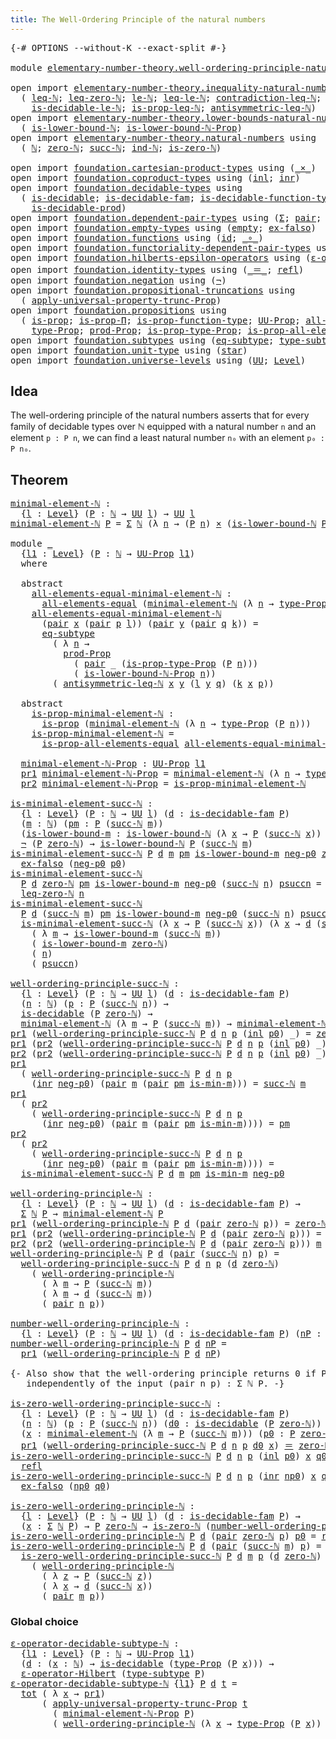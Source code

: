 ```yaml
---
title: The Well-Ordering Principle of the natural numbers
---
```


<pre class="Agda"><a id="76" class="Symbol">{-#</a> <a id="80" class="Keyword">OPTIONS</a> <a id="88" class="Pragma">--without-K</a> <a id="100" class="Pragma">--exact-split</a> <a id="114" class="Symbol">#-}</a>

<a id="119" class="Keyword">module</a> <a id="126" href="elementary-number-theory.well-ordering-principle-natural-numbers.html" class="Module">elementary-number-theory.well-ordering-principle-natural-numbers</a> <a id="191" class="Keyword">where</a>

<a id="198" class="Keyword">open</a> <a id="203" class="Keyword">import</a> <a id="210" href="elementary-number-theory.inequality-natural-numbers.html" class="Module">elementary-number-theory.inequality-natural-numbers</a> <a id="262" class="Keyword">using</a>
  <a id="270" class="Symbol">(</a> <a id="272" href="elementary-number-theory.inequality-natural-numbers.html#1660" class="Function">leq-ℕ</a><a id="277" class="Symbol">;</a> <a id="279" href="elementary-number-theory.inequality-natural-numbers.html#2292" class="Function">leq-zero-ℕ</a><a id="289" class="Symbol">;</a> <a id="291" href="elementary-number-theory.inequality-natural-numbers.html#2077" class="Function">le-ℕ</a><a id="295" class="Symbol">;</a> <a id="297" href="elementary-number-theory.inequality-natural-numbers.html#13330" class="Function">leq-le-ℕ</a><a id="305" class="Symbol">;</a> <a id="307" href="elementary-number-theory.inequality-natural-numbers.html#13062" class="Function">contradiction-leq-ℕ</a><a id="326" class="Symbol">;</a> <a id="328" href="elementary-number-theory.inequality-natural-numbers.html#3269" class="Function">is-decidable-leq-ℕ</a><a id="346" class="Symbol">;</a>
    <a id="352" href="elementary-number-theory.inequality-natural-numbers.html#12090" class="Function">is-decidable-le-ℕ</a><a id="369" class="Symbol">;</a> <a id="371" href="elementary-number-theory.inequality-natural-numbers.html#4093" class="Function">is-prop-leq-ℕ</a><a id="384" class="Symbol">;</a> <a id="386" href="elementary-number-theory.inequality-natural-numbers.html#4902" class="Function">antisymmetric-leq-ℕ</a><a id="405" class="Symbol">)</a>
<a id="407" class="Keyword">open</a> <a id="412" class="Keyword">import</a> <a id="419" href="elementary-number-theory.lower-bounds-natural-numbers.html" class="Module">elementary-number-theory.lower-bounds-natural-numbers</a> <a id="473" class="Keyword">using</a>
  <a id="481" class="Symbol">(</a> <a id="483" href="elementary-number-theory.lower-bounds-natural-numbers.html#740" class="Function">is-lower-bound-ℕ</a><a id="499" class="Symbol">;</a> <a id="501" href="elementary-number-theory.lower-bounds-natural-numbers.html#1155" class="Function">is-lower-bound-ℕ-Prop</a><a id="522" class="Symbol">)</a>
<a id="524" class="Keyword">open</a> <a id="529" class="Keyword">import</a> <a id="536" href="elementary-number-theory.natural-numbers.html" class="Module">elementary-number-theory.natural-numbers</a> <a id="577" class="Keyword">using</a>
  <a id="585" class="Symbol">(</a> <a id="587" href="elementary-number-theory.natural-numbers.html#1458" class="Datatype">ℕ</a><a id="588" class="Symbol">;</a> <a id="590" href="elementary-number-theory.natural-numbers.html#1479" class="InductiveConstructor">zero-ℕ</a><a id="596" class="Symbol">;</a> <a id="598" href="elementary-number-theory.natural-numbers.html#1492" class="InductiveConstructor">succ-ℕ</a><a id="604" class="Symbol">;</a> <a id="606" href="elementary-number-theory.natural-numbers.html#2512" class="Function">ind-ℕ</a><a id="611" class="Symbol">;</a> <a id="613" href="elementary-number-theory.natural-numbers.html#1756" class="Function">is-zero-ℕ</a><a id="622" class="Symbol">)</a>
  
<a id="627" class="Keyword">open</a> <a id="632" class="Keyword">import</a> <a id="639" href="foundation.cartesian-product-types.html" class="Module">foundation.cartesian-product-types</a> <a id="674" class="Keyword">using</a> <a id="680" class="Symbol">(</a><a id="681" href="foundation-core.cartesian-product-types.html#590" class="Function Operator">_×_</a><a id="684" class="Symbol">)</a>
<a id="686" class="Keyword">open</a> <a id="691" class="Keyword">import</a> <a id="698" href="foundation.coproduct-types.html" class="Module">foundation.coproduct-types</a> <a id="725" class="Keyword">using</a> <a id="731" class="Symbol">(</a><a id="732" href="foundation.coproduct-types.html#1239" class="InductiveConstructor">inl</a><a id="735" class="Symbol">;</a> <a id="737" href="foundation.coproduct-types.html#1262" class="InductiveConstructor">inr</a><a id="740" class="Symbol">)</a>
<a id="742" class="Keyword">open</a> <a id="747" class="Keyword">import</a> <a id="754" href="foundation.decidable-types.html" class="Module">foundation.decidable-types</a> <a id="781" class="Keyword">using</a>
  <a id="789" class="Symbol">(</a> <a id="791" href="foundation.decidable-types.html#1905" class="Function">is-decidable</a><a id="803" class="Symbol">;</a> <a id="805" href="foundation.decidable-types.html#1983" class="Function">is-decidable-fam</a><a id="821" class="Symbol">;</a> <a id="823" href="foundation.decidable-types.html#3984" class="Function">is-decidable-function-type</a><a id="849" class="Symbol">;</a>
    <a id="855" href="foundation.decidable-types.html#3323" class="Function">is-decidable-prod</a><a id="872" class="Symbol">)</a>
<a id="874" class="Keyword">open</a> <a id="879" class="Keyword">import</a> <a id="886" href="foundation.dependent-pair-types.html" class="Module">foundation.dependent-pair-types</a> <a id="918" class="Keyword">using</a> <a id="924" class="Symbol">(</a><a id="925" href="foundation-core.dependent-pair-types.html#515" class="Record">Σ</a><a id="926" class="Symbol">;</a> <a id="928" href="foundation-core.dependent-pair-types.html#588" class="InductiveConstructor">pair</a><a id="932" class="Symbol">;</a> <a id="934" href="foundation-core.dependent-pair-types.html#605" class="Field">pr1</a><a id="937" class="Symbol">;</a> <a id="939" href="foundation-core.dependent-pair-types.html#617" class="Field">pr2</a><a id="942" class="Symbol">)</a>
<a id="944" class="Keyword">open</a> <a id="949" class="Keyword">import</a> <a id="956" href="foundation.empty-types.html" class="Module">foundation.empty-types</a> <a id="979" class="Keyword">using</a> <a id="985" class="Symbol">(</a><a id="986" href="foundation-core.empty-types.html#1057" class="Datatype">empty</a><a id="991" class="Symbol">;</a> <a id="993" href="foundation-core.empty-types.html#1160" class="Function">ex-falso</a><a id="1001" class="Symbol">)</a>
<a id="1003" class="Keyword">open</a> <a id="1008" class="Keyword">import</a> <a id="1015" href="foundation.functions.html" class="Module">foundation.functions</a> <a id="1036" class="Keyword">using</a> <a id="1042" class="Symbol">(</a><a id="1043" href="foundation-core.functions.html#322" class="Function">id</a><a id="1045" class="Symbol">;</a> <a id="1047" href="foundation-core.functions.html#420" class="Function Operator">_∘_</a><a id="1050" class="Symbol">)</a>
<a id="1052" class="Keyword">open</a> <a id="1057" class="Keyword">import</a> <a id="1064" href="foundation.functoriality-dependent-pair-types.html" class="Module">foundation.functoriality-dependent-pair-types</a> <a id="1110" class="Keyword">using</a> <a id="1116" class="Symbol">(</a><a id="1117" href="foundation-core.functoriality-dependent-pair-types.html#1894" class="Function">tot</a><a id="1120" class="Symbol">)</a>
<a id="1122" class="Keyword">open</a> <a id="1127" class="Keyword">import</a> <a id="1134" href="foundation.hilberts-epsilon-operators.html" class="Module">foundation.hilberts-epsilon-operators</a> <a id="1172" class="Keyword">using</a> <a id="1178" class="Symbol">(</a><a id="1179" href="foundation.hilberts-epsilon-operators.html#679" class="Function">ε-operator-Hilbert</a><a id="1197" class="Symbol">)</a>
<a id="1199" class="Keyword">open</a> <a id="1204" class="Keyword">import</a> <a id="1211" href="foundation.identity-types.html" class="Module">foundation.identity-types</a> <a id="1237" class="Keyword">using</a> <a id="1243" class="Symbol">(</a><a id="1244" href="foundation-core.identity-types.html#1865" class="Function Operator">_＝_</a><a id="1247" class="Symbol">;</a> <a id="1249" href="foundation-core.identity-types.html#1820" class="InductiveConstructor">refl</a><a id="1253" class="Symbol">)</a>
<a id="1255" class="Keyword">open</a> <a id="1260" class="Keyword">import</a> <a id="1267" href="foundation.negation.html" class="Module">foundation.negation</a> <a id="1287" class="Keyword">using</a> <a id="1293" class="Symbol">(</a><a id="1294" href="foundation-core.negation.html#465" class="Function">¬</a><a id="1295" class="Symbol">)</a>
<a id="1297" class="Keyword">open</a> <a id="1302" class="Keyword">import</a> <a id="1309" href="foundation.propositional-truncations.html" class="Module">foundation.propositional-truncations</a> <a id="1346" class="Keyword">using</a>
  <a id="1354" class="Symbol">(</a> <a id="1356" href="foundation.propositional-truncations.html#5581" class="Function">apply-universal-property-trunc-Prop</a><a id="1391" class="Symbol">)</a>
<a id="1393" class="Keyword">open</a> <a id="1398" class="Keyword">import</a> <a id="1405" href="foundation.propositions.html" class="Module">foundation.propositions</a> <a id="1429" class="Keyword">using</a>
  <a id="1437" class="Symbol">(</a> <a id="1439" href="foundation-core.propositions.html#1309" class="Function">is-prop</a><a id="1446" class="Symbol">;</a> <a id="1448" href="foundation-core.propositions.html#6158" class="Function">is-prop-Π</a><a id="1457" class="Symbol">;</a> <a id="1459" href="foundation-core.propositions.html#7833" class="Function">is-prop-function-type</a><a id="1480" class="Symbol">;</a> <a id="1482" href="foundation-core.propositions.html#1393" class="Function">UU-Prop</a><a id="1489" class="Symbol">;</a> <a id="1491" href="foundation-core.propositions.html#2206" class="Function">all-elements-equal</a><a id="1509" class="Symbol">;</a>
    <a id="1515" href="foundation-core.propositions.html#1495" class="Function">type-Prop</a><a id="1524" class="Symbol">;</a> <a id="1526" href="foundation-core.propositions.html#5874" class="Function">prod-Prop</a><a id="1535" class="Symbol">;</a> <a id="1537" href="foundation-core.propositions.html#1562" class="Function">is-prop-type-Prop</a><a id="1554" class="Symbol">;</a> <a id="1556" href="foundation-core.propositions.html#2405" class="Function">is-prop-all-elements-equal</a><a id="1582" class="Symbol">)</a>
<a id="1584" class="Keyword">open</a> <a id="1589" class="Keyword">import</a> <a id="1596" href="foundation.subtypes.html" class="Module">foundation.subtypes</a> <a id="1616" class="Keyword">using</a> <a id="1622" class="Symbol">(</a><a id="1623" href="foundation-core.subtypes.html#3384" class="Function">eq-subtype</a><a id="1633" class="Symbol">;</a> <a id="1635" href="foundation-core.subtypes.html#2555" class="Function">type-subtype</a><a id="1647" class="Symbol">)</a>
<a id="1649" class="Keyword">open</a> <a id="1654" class="Keyword">import</a> <a id="1661" href="foundation.unit-type.html" class="Module">foundation.unit-type</a> <a id="1682" class="Keyword">using</a> <a id="1688" class="Symbol">(</a><a id="1689" href="foundation.unit-type.html#1099" class="InductiveConstructor">star</a><a id="1693" class="Symbol">)</a>
<a id="1695" class="Keyword">open</a> <a id="1700" class="Keyword">import</a> <a id="1707" href="foundation.universe-levels.html" class="Module">foundation.universe-levels</a> <a id="1734" class="Keyword">using</a> <a id="1740" class="Symbol">(</a><a id="1741" href="foundation-core.universe-levels.html#235" class="Primitive">UU</a><a id="1743" class="Symbol">;</a> <a id="1745" href="Agda.Primitive.html#597" class="Postulate">Level</a><a id="1750" class="Symbol">)</a>
</pre>
## Idea

The well-ordering principle of the natural numbers asserts that for every family of decidable types over ℕ equipped with a natural number `n` and an element `p : P n`, we can find a least natural number `n₀` with an element `p₀ : P n₀`. 

## Theorem

<pre class="Agda"><a id="minimal-element-ℕ"></a><a id="2025" href="elementary-number-theory.well-ordering-principle-natural-numbers.html#2025" class="Function">minimal-element-ℕ</a> <a id="2043" class="Symbol">:</a>
  <a id="2047" class="Symbol">{</a><a id="2048" href="elementary-number-theory.well-ordering-principle-natural-numbers.html#2048" class="Bound">l</a> <a id="2050" class="Symbol">:</a> <a id="2052" href="Agda.Primitive.html#597" class="Postulate">Level</a><a id="2057" class="Symbol">}</a> <a id="2059" class="Symbol">(</a><a id="2060" href="elementary-number-theory.well-ordering-principle-natural-numbers.html#2060" class="Bound">P</a> <a id="2062" class="Symbol">:</a> <a id="2064" href="elementary-number-theory.natural-numbers.html#1458" class="Datatype">ℕ</a> <a id="2066" class="Symbol">→</a> <a id="2068" href="foundation-core.universe-levels.html#235" class="Primitive">UU</a> <a id="2071" href="elementary-number-theory.well-ordering-principle-natural-numbers.html#2048" class="Bound">l</a><a id="2072" class="Symbol">)</a> <a id="2074" class="Symbol">→</a> <a id="2076" href="foundation-core.universe-levels.html#235" class="Primitive">UU</a> <a id="2079" href="elementary-number-theory.well-ordering-principle-natural-numbers.html#2048" class="Bound">l</a>
<a id="2081" href="elementary-number-theory.well-ordering-principle-natural-numbers.html#2025" class="Function">minimal-element-ℕ</a> <a id="2099" href="elementary-number-theory.well-ordering-principle-natural-numbers.html#2099" class="Bound">P</a> <a id="2101" class="Symbol">=</a> <a id="2103" href="foundation-core.dependent-pair-types.html#515" class="Record">Σ</a> <a id="2105" href="elementary-number-theory.natural-numbers.html#1458" class="Datatype">ℕ</a> <a id="2107" class="Symbol">(λ</a> <a id="2110" href="elementary-number-theory.well-ordering-principle-natural-numbers.html#2110" class="Bound">n</a> <a id="2112" class="Symbol">→</a> <a id="2114" class="Symbol">(</a><a id="2115" href="elementary-number-theory.well-ordering-principle-natural-numbers.html#2099" class="Bound">P</a> <a id="2117" href="elementary-number-theory.well-ordering-principle-natural-numbers.html#2110" class="Bound">n</a><a id="2118" class="Symbol">)</a> <a id="2120" href="foundation-core.cartesian-product-types.html#590" class="Function Operator">×</a> <a id="2122" class="Symbol">(</a><a id="2123" href="elementary-number-theory.lower-bounds-natural-numbers.html#740" class="Function">is-lower-bound-ℕ</a> <a id="2140" href="elementary-number-theory.well-ordering-principle-natural-numbers.html#2099" class="Bound">P</a> <a id="2142" href="elementary-number-theory.well-ordering-principle-natural-numbers.html#2110" class="Bound">n</a><a id="2143" class="Symbol">))</a>

<a id="2147" class="Keyword">module</a> <a id="2154" href="elementary-number-theory.well-ordering-principle-natural-numbers.html#2154" class="Module">_</a>
  <a id="2158" class="Symbol">{</a><a id="2159" href="elementary-number-theory.well-ordering-principle-natural-numbers.html#2159" class="Bound">l1</a> <a id="2162" class="Symbol">:</a> <a id="2164" href="Agda.Primitive.html#597" class="Postulate">Level</a><a id="2169" class="Symbol">}</a> <a id="2171" class="Symbol">(</a><a id="2172" href="elementary-number-theory.well-ordering-principle-natural-numbers.html#2172" class="Bound">P</a> <a id="2174" class="Symbol">:</a> <a id="2176" href="elementary-number-theory.natural-numbers.html#1458" class="Datatype">ℕ</a> <a id="2178" class="Symbol">→</a> <a id="2180" href="foundation-core.propositions.html#1393" class="Function">UU-Prop</a> <a id="2188" href="elementary-number-theory.well-ordering-principle-natural-numbers.html#2159" class="Bound">l1</a><a id="2190" class="Symbol">)</a>
  <a id="2194" class="Keyword">where</a>

  <a id="2203" class="Keyword">abstract</a>
    <a id="2216" href="elementary-number-theory.well-ordering-principle-natural-numbers.html#2216" class="Function">all-elements-equal-minimal-element-ℕ</a> <a id="2253" class="Symbol">:</a>
      <a id="2261" href="foundation-core.propositions.html#2206" class="Function">all-elements-equal</a> <a id="2280" class="Symbol">(</a><a id="2281" href="elementary-number-theory.well-ordering-principle-natural-numbers.html#2025" class="Function">minimal-element-ℕ</a> <a id="2299" class="Symbol">(λ</a> <a id="2302" href="elementary-number-theory.well-ordering-principle-natural-numbers.html#2302" class="Bound">n</a> <a id="2304" class="Symbol">→</a> <a id="2306" href="foundation-core.propositions.html#1495" class="Function">type-Prop</a> <a id="2316" class="Symbol">(</a><a id="2317" href="elementary-number-theory.well-ordering-principle-natural-numbers.html#2172" class="Bound">P</a> <a id="2319" href="elementary-number-theory.well-ordering-principle-natural-numbers.html#2302" class="Bound">n</a><a id="2320" class="Symbol">)))</a>
    <a id="2328" href="elementary-number-theory.well-ordering-principle-natural-numbers.html#2216" class="Function">all-elements-equal-minimal-element-ℕ</a>
      <a id="2371" class="Symbol">(</a><a id="2372" href="foundation-core.dependent-pair-types.html#588" class="InductiveConstructor">pair</a> <a id="2377" href="elementary-number-theory.well-ordering-principle-natural-numbers.html#2377" class="Bound">x</a> <a id="2379" class="Symbol">(</a><a id="2380" href="foundation-core.dependent-pair-types.html#588" class="InductiveConstructor">pair</a> <a id="2385" href="elementary-number-theory.well-ordering-principle-natural-numbers.html#2385" class="Bound">p</a> <a id="2387" href="elementary-number-theory.well-ordering-principle-natural-numbers.html#2387" class="Bound">l</a><a id="2388" class="Symbol">))</a> <a id="2391" class="Symbol">(</a><a id="2392" href="foundation-core.dependent-pair-types.html#588" class="InductiveConstructor">pair</a> <a id="2397" href="elementary-number-theory.well-ordering-principle-natural-numbers.html#2397" class="Bound">y</a> <a id="2399" class="Symbol">(</a><a id="2400" href="foundation-core.dependent-pair-types.html#588" class="InductiveConstructor">pair</a> <a id="2405" href="elementary-number-theory.well-ordering-principle-natural-numbers.html#2405" class="Bound">q</a> <a id="2407" href="elementary-number-theory.well-ordering-principle-natural-numbers.html#2407" class="Bound">k</a><a id="2408" class="Symbol">))</a> <a id="2411" class="Symbol">=</a>
      <a id="2419" href="foundation-core.subtypes.html#3384" class="Function">eq-subtype</a>
        <a id="2438" class="Symbol">(</a> <a id="2440" class="Symbol">λ</a> <a id="2442" href="elementary-number-theory.well-ordering-principle-natural-numbers.html#2442" class="Bound">n</a> <a id="2444" class="Symbol">→</a>
          <a id="2456" href="foundation-core.propositions.html#5874" class="Function">prod-Prop</a>
            <a id="2478" class="Symbol">(</a> <a id="2480" href="foundation-core.dependent-pair-types.html#588" class="InductiveConstructor">pair</a> <a id="2485" class="Symbol">_</a> <a id="2487" class="Symbol">(</a><a id="2488" href="foundation-core.propositions.html#1562" class="Function">is-prop-type-Prop</a> <a id="2506" class="Symbol">(</a><a id="2507" href="elementary-number-theory.well-ordering-principle-natural-numbers.html#2172" class="Bound">P</a> <a id="2509" href="elementary-number-theory.well-ordering-principle-natural-numbers.html#2442" class="Bound">n</a><a id="2510" class="Symbol">)))</a>
            <a id="2526" class="Symbol">(</a> <a id="2528" href="elementary-number-theory.lower-bounds-natural-numbers.html#1155" class="Function">is-lower-bound-ℕ-Prop</a> <a id="2550" href="elementary-number-theory.well-ordering-principle-natural-numbers.html#2442" class="Bound">n</a><a id="2551" class="Symbol">))</a>
        <a id="2562" class="Symbol">(</a> <a id="2564" href="elementary-number-theory.inequality-natural-numbers.html#4902" class="Function">antisymmetric-leq-ℕ</a> <a id="2584" href="elementary-number-theory.well-ordering-principle-natural-numbers.html#2377" class="Bound">x</a> <a id="2586" href="elementary-number-theory.well-ordering-principle-natural-numbers.html#2397" class="Bound">y</a> <a id="2588" class="Symbol">(</a><a id="2589" href="elementary-number-theory.well-ordering-principle-natural-numbers.html#2387" class="Bound">l</a> <a id="2591" href="elementary-number-theory.well-ordering-principle-natural-numbers.html#2397" class="Bound">y</a> <a id="2593" href="elementary-number-theory.well-ordering-principle-natural-numbers.html#2405" class="Bound">q</a><a id="2594" class="Symbol">)</a> <a id="2596" class="Symbol">(</a><a id="2597" href="elementary-number-theory.well-ordering-principle-natural-numbers.html#2407" class="Bound">k</a> <a id="2599" href="elementary-number-theory.well-ordering-principle-natural-numbers.html#2377" class="Bound">x</a> <a id="2601" href="elementary-number-theory.well-ordering-principle-natural-numbers.html#2385" class="Bound">p</a><a id="2602" class="Symbol">))</a>

  <a id="2608" class="Keyword">abstract</a>
    <a id="2621" href="elementary-number-theory.well-ordering-principle-natural-numbers.html#2621" class="Function">is-prop-minimal-element-ℕ</a> <a id="2647" class="Symbol">:</a>
      <a id="2655" href="foundation-core.propositions.html#1309" class="Function">is-prop</a> <a id="2663" class="Symbol">(</a><a id="2664" href="elementary-number-theory.well-ordering-principle-natural-numbers.html#2025" class="Function">minimal-element-ℕ</a> <a id="2682" class="Symbol">(λ</a> <a id="2685" href="elementary-number-theory.well-ordering-principle-natural-numbers.html#2685" class="Bound">n</a> <a id="2687" class="Symbol">→</a> <a id="2689" href="foundation-core.propositions.html#1495" class="Function">type-Prop</a> <a id="2699" class="Symbol">(</a><a id="2700" href="elementary-number-theory.well-ordering-principle-natural-numbers.html#2172" class="Bound">P</a> <a id="2702" href="elementary-number-theory.well-ordering-principle-natural-numbers.html#2685" class="Bound">n</a><a id="2703" class="Symbol">)))</a>
    <a id="2711" href="elementary-number-theory.well-ordering-principle-natural-numbers.html#2621" class="Function">is-prop-minimal-element-ℕ</a> <a id="2737" class="Symbol">=</a>
      <a id="2745" href="foundation-core.propositions.html#2405" class="Function">is-prop-all-elements-equal</a> <a id="2772" href="elementary-number-theory.well-ordering-principle-natural-numbers.html#2216" class="Function">all-elements-equal-minimal-element-ℕ</a>

  <a id="2812" href="elementary-number-theory.well-ordering-principle-natural-numbers.html#2812" class="Function">minimal-element-ℕ-Prop</a> <a id="2835" class="Symbol">:</a> <a id="2837" href="foundation-core.propositions.html#1393" class="Function">UU-Prop</a> <a id="2845" href="elementary-number-theory.well-ordering-principle-natural-numbers.html#2159" class="Bound">l1</a>
  <a id="2850" href="foundation-core.dependent-pair-types.html#605" class="Field">pr1</a> <a id="2854" href="elementary-number-theory.well-ordering-principle-natural-numbers.html#2812" class="Function">minimal-element-ℕ-Prop</a> <a id="2877" class="Symbol">=</a> <a id="2879" href="elementary-number-theory.well-ordering-principle-natural-numbers.html#2025" class="Function">minimal-element-ℕ</a> <a id="2897" class="Symbol">(λ</a> <a id="2900" href="elementary-number-theory.well-ordering-principle-natural-numbers.html#2900" class="Bound">n</a> <a id="2902" class="Symbol">→</a> <a id="2904" href="foundation-core.propositions.html#1495" class="Function">type-Prop</a> <a id="2914" class="Symbol">(</a><a id="2915" href="elementary-number-theory.well-ordering-principle-natural-numbers.html#2172" class="Bound">P</a> <a id="2917" href="elementary-number-theory.well-ordering-principle-natural-numbers.html#2900" class="Bound">n</a><a id="2918" class="Symbol">))</a>
  <a id="2923" href="foundation-core.dependent-pair-types.html#617" class="Field">pr2</a> <a id="2927" href="elementary-number-theory.well-ordering-principle-natural-numbers.html#2812" class="Function">minimal-element-ℕ-Prop</a> <a id="2950" class="Symbol">=</a> <a id="2952" href="elementary-number-theory.well-ordering-principle-natural-numbers.html#2621" class="Function">is-prop-minimal-element-ℕ</a>

<a id="is-minimal-element-succ-ℕ"></a><a id="2979" href="elementary-number-theory.well-ordering-principle-natural-numbers.html#2979" class="Function">is-minimal-element-succ-ℕ</a> <a id="3005" class="Symbol">:</a>
  <a id="3009" class="Symbol">{</a><a id="3010" href="elementary-number-theory.well-ordering-principle-natural-numbers.html#3010" class="Bound">l</a> <a id="3012" class="Symbol">:</a> <a id="3014" href="Agda.Primitive.html#597" class="Postulate">Level</a><a id="3019" class="Symbol">}</a> <a id="3021" class="Symbol">(</a><a id="3022" href="elementary-number-theory.well-ordering-principle-natural-numbers.html#3022" class="Bound">P</a> <a id="3024" class="Symbol">:</a> <a id="3026" href="elementary-number-theory.natural-numbers.html#1458" class="Datatype">ℕ</a> <a id="3028" class="Symbol">→</a> <a id="3030" href="foundation-core.universe-levels.html#235" class="Primitive">UU</a> <a id="3033" href="elementary-number-theory.well-ordering-principle-natural-numbers.html#3010" class="Bound">l</a><a id="3034" class="Symbol">)</a> <a id="3036" class="Symbol">(</a><a id="3037" href="elementary-number-theory.well-ordering-principle-natural-numbers.html#3037" class="Bound">d</a> <a id="3039" class="Symbol">:</a> <a id="3041" href="foundation.decidable-types.html#1983" class="Function">is-decidable-fam</a> <a id="3058" href="elementary-number-theory.well-ordering-principle-natural-numbers.html#3022" class="Bound">P</a><a id="3059" class="Symbol">)</a>
  <a id="3063" class="Symbol">(</a><a id="3064" href="elementary-number-theory.well-ordering-principle-natural-numbers.html#3064" class="Bound">m</a> <a id="3066" class="Symbol">:</a> <a id="3068" href="elementary-number-theory.natural-numbers.html#1458" class="Datatype">ℕ</a><a id="3069" class="Symbol">)</a> <a id="3071" class="Symbol">(</a><a id="3072" href="elementary-number-theory.well-ordering-principle-natural-numbers.html#3072" class="Bound">pm</a> <a id="3075" class="Symbol">:</a> <a id="3077" href="elementary-number-theory.well-ordering-principle-natural-numbers.html#3022" class="Bound">P</a> <a id="3079" class="Symbol">(</a><a id="3080" href="elementary-number-theory.natural-numbers.html#1492" class="InductiveConstructor">succ-ℕ</a> <a id="3087" href="elementary-number-theory.well-ordering-principle-natural-numbers.html#3064" class="Bound">m</a><a id="3088" class="Symbol">))</a>
  <a id="3093" class="Symbol">(</a><a id="3094" href="elementary-number-theory.well-ordering-principle-natural-numbers.html#3094" class="Bound">is-lower-bound-m</a> <a id="3111" class="Symbol">:</a> <a id="3113" href="elementary-number-theory.lower-bounds-natural-numbers.html#740" class="Function">is-lower-bound-ℕ</a> <a id="3130" class="Symbol">(λ</a> <a id="3133" href="elementary-number-theory.well-ordering-principle-natural-numbers.html#3133" class="Bound">x</a> <a id="3135" class="Symbol">→</a> <a id="3137" href="elementary-number-theory.well-ordering-principle-natural-numbers.html#3022" class="Bound">P</a> <a id="3139" class="Symbol">(</a><a id="3140" href="elementary-number-theory.natural-numbers.html#1492" class="InductiveConstructor">succ-ℕ</a> <a id="3147" href="elementary-number-theory.well-ordering-principle-natural-numbers.html#3133" class="Bound">x</a><a id="3148" class="Symbol">))</a> <a id="3151" href="elementary-number-theory.well-ordering-principle-natural-numbers.html#3064" class="Bound">m</a><a id="3152" class="Symbol">)</a> <a id="3154" class="Symbol">→</a>
  <a id="3158" href="foundation-core.negation.html#465" class="Function">¬</a> <a id="3160" class="Symbol">(</a><a id="3161" href="elementary-number-theory.well-ordering-principle-natural-numbers.html#3022" class="Bound">P</a> <a id="3163" href="elementary-number-theory.natural-numbers.html#1479" class="InductiveConstructor">zero-ℕ</a><a id="3169" class="Symbol">)</a> <a id="3171" class="Symbol">→</a> <a id="3173" href="elementary-number-theory.lower-bounds-natural-numbers.html#740" class="Function">is-lower-bound-ℕ</a> <a id="3190" href="elementary-number-theory.well-ordering-principle-natural-numbers.html#3022" class="Bound">P</a> <a id="3192" class="Symbol">(</a><a id="3193" href="elementary-number-theory.natural-numbers.html#1492" class="InductiveConstructor">succ-ℕ</a> <a id="3200" href="elementary-number-theory.well-ordering-principle-natural-numbers.html#3064" class="Bound">m</a><a id="3201" class="Symbol">)</a>
<a id="3203" href="elementary-number-theory.well-ordering-principle-natural-numbers.html#2979" class="Function">is-minimal-element-succ-ℕ</a> <a id="3229" href="elementary-number-theory.well-ordering-principle-natural-numbers.html#3229" class="Bound">P</a> <a id="3231" href="elementary-number-theory.well-ordering-principle-natural-numbers.html#3231" class="Bound">d</a> <a id="3233" href="elementary-number-theory.well-ordering-principle-natural-numbers.html#3233" class="Bound">m</a> <a id="3235" href="elementary-number-theory.well-ordering-principle-natural-numbers.html#3235" class="Bound">pm</a> <a id="3238" href="elementary-number-theory.well-ordering-principle-natural-numbers.html#3238" class="Bound">is-lower-bound-m</a> <a id="3255" href="elementary-number-theory.well-ordering-principle-natural-numbers.html#3255" class="Bound">neg-p0</a> <a id="3262" href="elementary-number-theory.natural-numbers.html#1479" class="InductiveConstructor">zero-ℕ</a> <a id="3269" href="elementary-number-theory.well-ordering-principle-natural-numbers.html#3269" class="Bound">p0</a> <a id="3272" class="Symbol">=</a>
  <a id="3276" href="foundation-core.empty-types.html#1160" class="Function">ex-falso</a> <a id="3285" class="Symbol">(</a><a id="3286" href="elementary-number-theory.well-ordering-principle-natural-numbers.html#3255" class="Bound">neg-p0</a> <a id="3293" href="elementary-number-theory.well-ordering-principle-natural-numbers.html#3269" class="Bound">p0</a><a id="3295" class="Symbol">)</a>
<a id="3297" href="elementary-number-theory.well-ordering-principle-natural-numbers.html#2979" class="Function">is-minimal-element-succ-ℕ</a>
  <a id="3325" href="elementary-number-theory.well-ordering-principle-natural-numbers.html#3325" class="Bound">P</a> <a id="3327" href="elementary-number-theory.well-ordering-principle-natural-numbers.html#3327" class="Bound">d</a> <a id="3329" href="elementary-number-theory.natural-numbers.html#1479" class="InductiveConstructor">zero-ℕ</a> <a id="3336" href="elementary-number-theory.well-ordering-principle-natural-numbers.html#3336" class="Bound">pm</a> <a id="3339" href="elementary-number-theory.well-ordering-principle-natural-numbers.html#3339" class="Bound">is-lower-bound-m</a> <a id="3356" href="elementary-number-theory.well-ordering-principle-natural-numbers.html#3356" class="Bound">neg-p0</a> <a id="3363" class="Symbol">(</a><a id="3364" href="elementary-number-theory.natural-numbers.html#1492" class="InductiveConstructor">succ-ℕ</a> <a id="3371" href="elementary-number-theory.well-ordering-principle-natural-numbers.html#3371" class="Bound">n</a><a id="3372" class="Symbol">)</a> <a id="3374" href="elementary-number-theory.well-ordering-principle-natural-numbers.html#3374" class="Bound">psuccn</a> <a id="3381" class="Symbol">=</a>
  <a id="3385" href="elementary-number-theory.inequality-natural-numbers.html#2292" class="Function">leq-zero-ℕ</a> <a id="3396" href="elementary-number-theory.well-ordering-principle-natural-numbers.html#3371" class="Bound">n</a>
<a id="3398" href="elementary-number-theory.well-ordering-principle-natural-numbers.html#2979" class="Function">is-minimal-element-succ-ℕ</a>
  <a id="3426" href="elementary-number-theory.well-ordering-principle-natural-numbers.html#3426" class="Bound">P</a> <a id="3428" href="elementary-number-theory.well-ordering-principle-natural-numbers.html#3428" class="Bound">d</a> <a id="3430" class="Symbol">(</a><a id="3431" href="elementary-number-theory.natural-numbers.html#1492" class="InductiveConstructor">succ-ℕ</a> <a id="3438" href="elementary-number-theory.well-ordering-principle-natural-numbers.html#3438" class="Bound">m</a><a id="3439" class="Symbol">)</a> <a id="3441" href="elementary-number-theory.well-ordering-principle-natural-numbers.html#3441" class="Bound">pm</a> <a id="3444" href="elementary-number-theory.well-ordering-principle-natural-numbers.html#3444" class="Bound">is-lower-bound-m</a> <a id="3461" href="elementary-number-theory.well-ordering-principle-natural-numbers.html#3461" class="Bound">neg-p0</a> <a id="3468" class="Symbol">(</a><a id="3469" href="elementary-number-theory.natural-numbers.html#1492" class="InductiveConstructor">succ-ℕ</a> <a id="3476" href="elementary-number-theory.well-ordering-principle-natural-numbers.html#3476" class="Bound">n</a><a id="3477" class="Symbol">)</a> <a id="3479" href="elementary-number-theory.well-ordering-principle-natural-numbers.html#3479" class="Bound">psuccn</a> <a id="3486" class="Symbol">=</a>
  <a id="3490" href="elementary-number-theory.well-ordering-principle-natural-numbers.html#2979" class="Function">is-minimal-element-succ-ℕ</a> <a id="3516" class="Symbol">(λ</a> <a id="3519" href="elementary-number-theory.well-ordering-principle-natural-numbers.html#3519" class="Bound">x</a> <a id="3521" class="Symbol">→</a> <a id="3523" href="elementary-number-theory.well-ordering-principle-natural-numbers.html#3426" class="Bound">P</a> <a id="3525" class="Symbol">(</a><a id="3526" href="elementary-number-theory.natural-numbers.html#1492" class="InductiveConstructor">succ-ℕ</a> <a id="3533" href="elementary-number-theory.well-ordering-principle-natural-numbers.html#3519" class="Bound">x</a><a id="3534" class="Symbol">))</a> <a id="3537" class="Symbol">(λ</a> <a id="3540" href="elementary-number-theory.well-ordering-principle-natural-numbers.html#3540" class="Bound">x</a> <a id="3542" class="Symbol">→</a> <a id="3544" href="elementary-number-theory.well-ordering-principle-natural-numbers.html#3428" class="Bound">d</a> <a id="3546" class="Symbol">(</a><a id="3547" href="elementary-number-theory.natural-numbers.html#1492" class="InductiveConstructor">succ-ℕ</a> <a id="3554" href="elementary-number-theory.well-ordering-principle-natural-numbers.html#3540" class="Bound">x</a><a id="3555" class="Symbol">))</a> <a id="3558" href="elementary-number-theory.well-ordering-principle-natural-numbers.html#3438" class="Bound">m</a> <a id="3560" href="elementary-number-theory.well-ordering-principle-natural-numbers.html#3441" class="Bound">pm</a>
    <a id="3567" class="Symbol">(</a> <a id="3569" class="Symbol">λ</a> <a id="3571" href="elementary-number-theory.well-ordering-principle-natural-numbers.html#3571" class="Bound">m</a> <a id="3573" class="Symbol">→</a> <a id="3575" href="elementary-number-theory.well-ordering-principle-natural-numbers.html#3444" class="Bound">is-lower-bound-m</a> <a id="3592" class="Symbol">(</a><a id="3593" href="elementary-number-theory.natural-numbers.html#1492" class="InductiveConstructor">succ-ℕ</a> <a id="3600" href="elementary-number-theory.well-ordering-principle-natural-numbers.html#3571" class="Bound">m</a><a id="3601" class="Symbol">))</a>
    <a id="3608" class="Symbol">(</a> <a id="3610" href="elementary-number-theory.well-ordering-principle-natural-numbers.html#3444" class="Bound">is-lower-bound-m</a> <a id="3627" href="elementary-number-theory.natural-numbers.html#1479" class="InductiveConstructor">zero-ℕ</a><a id="3633" class="Symbol">)</a>
    <a id="3639" class="Symbol">(</a> <a id="3641" href="elementary-number-theory.well-ordering-principle-natural-numbers.html#3476" class="Bound">n</a><a id="3642" class="Symbol">)</a>
    <a id="3648" class="Symbol">(</a> <a id="3650" href="elementary-number-theory.well-ordering-principle-natural-numbers.html#3479" class="Bound">psuccn</a><a id="3656" class="Symbol">)</a>

<a id="well-ordering-principle-succ-ℕ"></a><a id="3659" href="elementary-number-theory.well-ordering-principle-natural-numbers.html#3659" class="Function">well-ordering-principle-succ-ℕ</a> <a id="3690" class="Symbol">:</a>
  <a id="3694" class="Symbol">{</a><a id="3695" href="elementary-number-theory.well-ordering-principle-natural-numbers.html#3695" class="Bound">l</a> <a id="3697" class="Symbol">:</a> <a id="3699" href="Agda.Primitive.html#597" class="Postulate">Level</a><a id="3704" class="Symbol">}</a> <a id="3706" class="Symbol">(</a><a id="3707" href="elementary-number-theory.well-ordering-principle-natural-numbers.html#3707" class="Bound">P</a> <a id="3709" class="Symbol">:</a> <a id="3711" href="elementary-number-theory.natural-numbers.html#1458" class="Datatype">ℕ</a> <a id="3713" class="Symbol">→</a> <a id="3715" href="foundation-core.universe-levels.html#235" class="Primitive">UU</a> <a id="3718" href="elementary-number-theory.well-ordering-principle-natural-numbers.html#3695" class="Bound">l</a><a id="3719" class="Symbol">)</a> <a id="3721" class="Symbol">(</a><a id="3722" href="elementary-number-theory.well-ordering-principle-natural-numbers.html#3722" class="Bound">d</a> <a id="3724" class="Symbol">:</a> <a id="3726" href="foundation.decidable-types.html#1983" class="Function">is-decidable-fam</a> <a id="3743" href="elementary-number-theory.well-ordering-principle-natural-numbers.html#3707" class="Bound">P</a><a id="3744" class="Symbol">)</a>
  <a id="3748" class="Symbol">(</a><a id="3749" href="elementary-number-theory.well-ordering-principle-natural-numbers.html#3749" class="Bound">n</a> <a id="3751" class="Symbol">:</a> <a id="3753" href="elementary-number-theory.natural-numbers.html#1458" class="Datatype">ℕ</a><a id="3754" class="Symbol">)</a> <a id="3756" class="Symbol">(</a><a id="3757" href="elementary-number-theory.well-ordering-principle-natural-numbers.html#3757" class="Bound">p</a> <a id="3759" class="Symbol">:</a> <a id="3761" href="elementary-number-theory.well-ordering-principle-natural-numbers.html#3707" class="Bound">P</a> <a id="3763" class="Symbol">(</a><a id="3764" href="elementary-number-theory.natural-numbers.html#1492" class="InductiveConstructor">succ-ℕ</a> <a id="3771" href="elementary-number-theory.well-ordering-principle-natural-numbers.html#3749" class="Bound">n</a><a id="3772" class="Symbol">))</a> <a id="3775" class="Symbol">→</a>
  <a id="3779" href="foundation.decidable-types.html#1905" class="Function">is-decidable</a> <a id="3792" class="Symbol">(</a><a id="3793" href="elementary-number-theory.well-ordering-principle-natural-numbers.html#3707" class="Bound">P</a> <a id="3795" href="elementary-number-theory.natural-numbers.html#1479" class="InductiveConstructor">zero-ℕ</a><a id="3801" class="Symbol">)</a> <a id="3803" class="Symbol">→</a>
  <a id="3807" href="elementary-number-theory.well-ordering-principle-natural-numbers.html#2025" class="Function">minimal-element-ℕ</a> <a id="3825" class="Symbol">(λ</a> <a id="3828" href="elementary-number-theory.well-ordering-principle-natural-numbers.html#3828" class="Bound">m</a> <a id="3830" class="Symbol">→</a> <a id="3832" href="elementary-number-theory.well-ordering-principle-natural-numbers.html#3707" class="Bound">P</a> <a id="3834" class="Symbol">(</a><a id="3835" href="elementary-number-theory.natural-numbers.html#1492" class="InductiveConstructor">succ-ℕ</a> <a id="3842" href="elementary-number-theory.well-ordering-principle-natural-numbers.html#3828" class="Bound">m</a><a id="3843" class="Symbol">))</a> <a id="3846" class="Symbol">→</a> <a id="3848" href="elementary-number-theory.well-ordering-principle-natural-numbers.html#2025" class="Function">minimal-element-ℕ</a> <a id="3866" href="elementary-number-theory.well-ordering-principle-natural-numbers.html#3707" class="Bound">P</a>
<a id="3868" href="foundation-core.dependent-pair-types.html#605" class="Field">pr1</a> <a id="3872" class="Symbol">(</a><a id="3873" href="elementary-number-theory.well-ordering-principle-natural-numbers.html#3659" class="Function">well-ordering-principle-succ-ℕ</a> <a id="3904" href="elementary-number-theory.well-ordering-principle-natural-numbers.html#3904" class="Bound">P</a> <a id="3906" href="elementary-number-theory.well-ordering-principle-natural-numbers.html#3906" class="Bound">d</a> <a id="3908" href="elementary-number-theory.well-ordering-principle-natural-numbers.html#3908" class="Bound">n</a> <a id="3910" href="elementary-number-theory.well-ordering-principle-natural-numbers.html#3910" class="Bound">p</a> <a id="3912" class="Symbol">(</a><a id="3913" href="foundation.coproduct-types.html#1239" class="InductiveConstructor">inl</a> <a id="3917" href="elementary-number-theory.well-ordering-principle-natural-numbers.html#3917" class="Bound">p0</a><a id="3919" class="Symbol">)</a> <a id="3921" class="Symbol">_)</a> <a id="3924" class="Symbol">=</a> <a id="3926" href="elementary-number-theory.natural-numbers.html#1479" class="InductiveConstructor">zero-ℕ</a>
<a id="3933" href="foundation-core.dependent-pair-types.html#605" class="Field">pr1</a> <a id="3937" class="Symbol">(</a><a id="3938" href="foundation-core.dependent-pair-types.html#617" class="Field">pr2</a> <a id="3942" class="Symbol">(</a><a id="3943" href="elementary-number-theory.well-ordering-principle-natural-numbers.html#3659" class="Function">well-ordering-principle-succ-ℕ</a> <a id="3974" href="elementary-number-theory.well-ordering-principle-natural-numbers.html#3974" class="Bound">P</a> <a id="3976" href="elementary-number-theory.well-ordering-principle-natural-numbers.html#3976" class="Bound">d</a> <a id="3978" href="elementary-number-theory.well-ordering-principle-natural-numbers.html#3978" class="Bound">n</a> <a id="3980" href="elementary-number-theory.well-ordering-principle-natural-numbers.html#3980" class="Bound">p</a> <a id="3982" class="Symbol">(</a><a id="3983" href="foundation.coproduct-types.html#1239" class="InductiveConstructor">inl</a> <a id="3987" href="elementary-number-theory.well-ordering-principle-natural-numbers.html#3987" class="Bound">p0</a><a id="3989" class="Symbol">)</a> <a id="3991" class="Symbol">_))</a> <a id="3995" class="Symbol">=</a> <a id="3997" href="elementary-number-theory.well-ordering-principle-natural-numbers.html#3987" class="Bound">p0</a>
<a id="4000" href="foundation-core.dependent-pair-types.html#617" class="Field">pr2</a> <a id="4004" class="Symbol">(</a><a id="4005" href="foundation-core.dependent-pair-types.html#617" class="Field">pr2</a> <a id="4009" class="Symbol">(</a><a id="4010" href="elementary-number-theory.well-ordering-principle-natural-numbers.html#3659" class="Function">well-ordering-principle-succ-ℕ</a> <a id="4041" href="elementary-number-theory.well-ordering-principle-natural-numbers.html#4041" class="Bound">P</a> <a id="4043" href="elementary-number-theory.well-ordering-principle-natural-numbers.html#4043" class="Bound">d</a> <a id="4045" href="elementary-number-theory.well-ordering-principle-natural-numbers.html#4045" class="Bound">n</a> <a id="4047" href="elementary-number-theory.well-ordering-principle-natural-numbers.html#4047" class="Bound">p</a> <a id="4049" class="Symbol">(</a><a id="4050" href="foundation.coproduct-types.html#1239" class="InductiveConstructor">inl</a> <a id="4054" href="elementary-number-theory.well-ordering-principle-natural-numbers.html#4054" class="Bound">p0</a><a id="4056" class="Symbol">)</a> <a id="4058" class="Symbol">_))</a> <a id="4062" href="elementary-number-theory.well-ordering-principle-natural-numbers.html#4062" class="Bound">m</a> <a id="4064" href="elementary-number-theory.well-ordering-principle-natural-numbers.html#4064" class="Bound">q</a> <a id="4066" class="Symbol">=</a> <a id="4068" href="elementary-number-theory.inequality-natural-numbers.html#2292" class="Function">leq-zero-ℕ</a> <a id="4079" href="elementary-number-theory.well-ordering-principle-natural-numbers.html#4062" class="Bound">m</a>
<a id="4081" href="foundation-core.dependent-pair-types.html#605" class="Field">pr1</a>
  <a id="4087" class="Symbol">(</a> <a id="4089" href="elementary-number-theory.well-ordering-principle-natural-numbers.html#3659" class="Function">well-ordering-principle-succ-ℕ</a> <a id="4120" href="elementary-number-theory.well-ordering-principle-natural-numbers.html#4120" class="Bound">P</a> <a id="4122" href="elementary-number-theory.well-ordering-principle-natural-numbers.html#4122" class="Bound">d</a> <a id="4124" href="elementary-number-theory.well-ordering-principle-natural-numbers.html#4124" class="Bound">n</a> <a id="4126" href="elementary-number-theory.well-ordering-principle-natural-numbers.html#4126" class="Bound">p</a>
    <a id="4132" class="Symbol">(</a><a id="4133" href="foundation.coproduct-types.html#1262" class="InductiveConstructor">inr</a> <a id="4137" href="elementary-number-theory.well-ordering-principle-natural-numbers.html#4137" class="Bound">neg-p0</a><a id="4143" class="Symbol">)</a> <a id="4145" class="Symbol">(</a><a id="4146" href="foundation-core.dependent-pair-types.html#588" class="InductiveConstructor">pair</a> <a id="4151" href="elementary-number-theory.well-ordering-principle-natural-numbers.html#4151" class="Bound">m</a> <a id="4153" class="Symbol">(</a><a id="4154" href="foundation-core.dependent-pair-types.html#588" class="InductiveConstructor">pair</a> <a id="4159" href="elementary-number-theory.well-ordering-principle-natural-numbers.html#4159" class="Bound">pm</a> <a id="4162" href="elementary-number-theory.well-ordering-principle-natural-numbers.html#4162" class="Bound">is-min-m</a><a id="4170" class="Symbol">)))</a> <a id="4174" class="Symbol">=</a> <a id="4176" href="elementary-number-theory.natural-numbers.html#1492" class="InductiveConstructor">succ-ℕ</a> <a id="4183" href="elementary-number-theory.well-ordering-principle-natural-numbers.html#4151" class="Bound">m</a>
<a id="4185" href="foundation-core.dependent-pair-types.html#605" class="Field">pr1</a>
  <a id="4191" class="Symbol">(</a> <a id="4193" href="foundation-core.dependent-pair-types.html#617" class="Field">pr2</a>
    <a id="4201" class="Symbol">(</a> <a id="4203" href="elementary-number-theory.well-ordering-principle-natural-numbers.html#3659" class="Function">well-ordering-principle-succ-ℕ</a> <a id="4234" href="elementary-number-theory.well-ordering-principle-natural-numbers.html#4234" class="Bound">P</a> <a id="4236" href="elementary-number-theory.well-ordering-principle-natural-numbers.html#4236" class="Bound">d</a> <a id="4238" href="elementary-number-theory.well-ordering-principle-natural-numbers.html#4238" class="Bound">n</a> <a id="4240" href="elementary-number-theory.well-ordering-principle-natural-numbers.html#4240" class="Bound">p</a>
      <a id="4248" class="Symbol">(</a><a id="4249" href="foundation.coproduct-types.html#1262" class="InductiveConstructor">inr</a> <a id="4253" href="elementary-number-theory.well-ordering-principle-natural-numbers.html#4253" class="Bound">neg-p0</a><a id="4259" class="Symbol">)</a> <a id="4261" class="Symbol">(</a><a id="4262" href="foundation-core.dependent-pair-types.html#588" class="InductiveConstructor">pair</a> <a id="4267" href="elementary-number-theory.well-ordering-principle-natural-numbers.html#4267" class="Bound">m</a> <a id="4269" class="Symbol">(</a><a id="4270" href="foundation-core.dependent-pair-types.html#588" class="InductiveConstructor">pair</a> <a id="4275" href="elementary-number-theory.well-ordering-principle-natural-numbers.html#4275" class="Bound">pm</a> <a id="4278" href="elementary-number-theory.well-ordering-principle-natural-numbers.html#4278" class="Bound">is-min-m</a><a id="4286" class="Symbol">))))</a> <a id="4291" class="Symbol">=</a> <a id="4293" href="elementary-number-theory.well-ordering-principle-natural-numbers.html#4275" class="Bound">pm</a>
<a id="4296" href="foundation-core.dependent-pair-types.html#617" class="Field">pr2</a>
  <a id="4302" class="Symbol">(</a> <a id="4304" href="foundation-core.dependent-pair-types.html#617" class="Field">pr2</a>
    <a id="4312" class="Symbol">(</a> <a id="4314" href="elementary-number-theory.well-ordering-principle-natural-numbers.html#3659" class="Function">well-ordering-principle-succ-ℕ</a> <a id="4345" href="elementary-number-theory.well-ordering-principle-natural-numbers.html#4345" class="Bound">P</a> <a id="4347" href="elementary-number-theory.well-ordering-principle-natural-numbers.html#4347" class="Bound">d</a> <a id="4349" href="elementary-number-theory.well-ordering-principle-natural-numbers.html#4349" class="Bound">n</a> <a id="4351" href="elementary-number-theory.well-ordering-principle-natural-numbers.html#4351" class="Bound">p</a>
      <a id="4359" class="Symbol">(</a><a id="4360" href="foundation.coproduct-types.html#1262" class="InductiveConstructor">inr</a> <a id="4364" href="elementary-number-theory.well-ordering-principle-natural-numbers.html#4364" class="Bound">neg-p0</a><a id="4370" class="Symbol">)</a> <a id="4372" class="Symbol">(</a><a id="4373" href="foundation-core.dependent-pair-types.html#588" class="InductiveConstructor">pair</a> <a id="4378" href="elementary-number-theory.well-ordering-principle-natural-numbers.html#4378" class="Bound">m</a> <a id="4380" class="Symbol">(</a><a id="4381" href="foundation-core.dependent-pair-types.html#588" class="InductiveConstructor">pair</a> <a id="4386" href="elementary-number-theory.well-ordering-principle-natural-numbers.html#4386" class="Bound">pm</a> <a id="4389" href="elementary-number-theory.well-ordering-principle-natural-numbers.html#4389" class="Bound">is-min-m</a><a id="4397" class="Symbol">))))</a> <a id="4402" class="Symbol">=</a>
  <a id="4406" href="elementary-number-theory.well-ordering-principle-natural-numbers.html#2979" class="Function">is-minimal-element-succ-ℕ</a> <a id="4432" href="elementary-number-theory.well-ordering-principle-natural-numbers.html#4345" class="Bound">P</a> <a id="4434" href="elementary-number-theory.well-ordering-principle-natural-numbers.html#4347" class="Bound">d</a> <a id="4436" href="elementary-number-theory.well-ordering-principle-natural-numbers.html#4378" class="Bound">m</a> <a id="4438" href="elementary-number-theory.well-ordering-principle-natural-numbers.html#4386" class="Bound">pm</a> <a id="4441" href="elementary-number-theory.well-ordering-principle-natural-numbers.html#4389" class="Bound">is-min-m</a> <a id="4450" href="elementary-number-theory.well-ordering-principle-natural-numbers.html#4364" class="Bound">neg-p0</a>

<a id="well-ordering-principle-ℕ"></a><a id="4458" href="elementary-number-theory.well-ordering-principle-natural-numbers.html#4458" class="Function">well-ordering-principle-ℕ</a> <a id="4484" class="Symbol">:</a>
  <a id="4488" class="Symbol">{</a><a id="4489" href="elementary-number-theory.well-ordering-principle-natural-numbers.html#4489" class="Bound">l</a> <a id="4491" class="Symbol">:</a> <a id="4493" href="Agda.Primitive.html#597" class="Postulate">Level</a><a id="4498" class="Symbol">}</a> <a id="4500" class="Symbol">(</a><a id="4501" href="elementary-number-theory.well-ordering-principle-natural-numbers.html#4501" class="Bound">P</a> <a id="4503" class="Symbol">:</a> <a id="4505" href="elementary-number-theory.natural-numbers.html#1458" class="Datatype">ℕ</a> <a id="4507" class="Symbol">→</a> <a id="4509" href="foundation-core.universe-levels.html#235" class="Primitive">UU</a> <a id="4512" href="elementary-number-theory.well-ordering-principle-natural-numbers.html#4489" class="Bound">l</a><a id="4513" class="Symbol">)</a> <a id="4515" class="Symbol">(</a><a id="4516" href="elementary-number-theory.well-ordering-principle-natural-numbers.html#4516" class="Bound">d</a> <a id="4518" class="Symbol">:</a> <a id="4520" href="foundation.decidable-types.html#1983" class="Function">is-decidable-fam</a> <a id="4537" href="elementary-number-theory.well-ordering-principle-natural-numbers.html#4501" class="Bound">P</a><a id="4538" class="Symbol">)</a> <a id="4540" class="Symbol">→</a>
  <a id="4544" href="foundation-core.dependent-pair-types.html#515" class="Record">Σ</a> <a id="4546" href="elementary-number-theory.natural-numbers.html#1458" class="Datatype">ℕ</a> <a id="4548" href="elementary-number-theory.well-ordering-principle-natural-numbers.html#4501" class="Bound">P</a> <a id="4550" class="Symbol">→</a> <a id="4552" href="elementary-number-theory.well-ordering-principle-natural-numbers.html#2025" class="Function">minimal-element-ℕ</a> <a id="4570" href="elementary-number-theory.well-ordering-principle-natural-numbers.html#4501" class="Bound">P</a>
<a id="4572" href="foundation-core.dependent-pair-types.html#605" class="Field">pr1</a> <a id="4576" class="Symbol">(</a><a id="4577" href="elementary-number-theory.well-ordering-principle-natural-numbers.html#4458" class="Function">well-ordering-principle-ℕ</a> <a id="4603" href="elementary-number-theory.well-ordering-principle-natural-numbers.html#4603" class="Bound">P</a> <a id="4605" href="elementary-number-theory.well-ordering-principle-natural-numbers.html#4605" class="Bound">d</a> <a id="4607" class="Symbol">(</a><a id="4608" href="foundation-core.dependent-pair-types.html#588" class="InductiveConstructor">pair</a> <a id="4613" href="elementary-number-theory.natural-numbers.html#1479" class="InductiveConstructor">zero-ℕ</a> <a id="4620" href="elementary-number-theory.well-ordering-principle-natural-numbers.html#4620" class="Bound">p</a><a id="4621" class="Symbol">))</a> <a id="4624" class="Symbol">=</a> <a id="4626" href="elementary-number-theory.natural-numbers.html#1479" class="InductiveConstructor">zero-ℕ</a>
<a id="4633" href="foundation-core.dependent-pair-types.html#605" class="Field">pr1</a> <a id="4637" class="Symbol">(</a><a id="4638" href="foundation-core.dependent-pair-types.html#617" class="Field">pr2</a> <a id="4642" class="Symbol">(</a><a id="4643" href="elementary-number-theory.well-ordering-principle-natural-numbers.html#4458" class="Function">well-ordering-principle-ℕ</a> <a id="4669" href="elementary-number-theory.well-ordering-principle-natural-numbers.html#4669" class="Bound">P</a> <a id="4671" href="elementary-number-theory.well-ordering-principle-natural-numbers.html#4671" class="Bound">d</a> <a id="4673" class="Symbol">(</a><a id="4674" href="foundation-core.dependent-pair-types.html#588" class="InductiveConstructor">pair</a> <a id="4679" href="elementary-number-theory.natural-numbers.html#1479" class="InductiveConstructor">zero-ℕ</a> <a id="4686" href="elementary-number-theory.well-ordering-principle-natural-numbers.html#4686" class="Bound">p</a><a id="4687" class="Symbol">)))</a> <a id="4691" class="Symbol">=</a> <a id="4693" href="elementary-number-theory.well-ordering-principle-natural-numbers.html#4686" class="Bound">p</a>
<a id="4695" href="foundation-core.dependent-pair-types.html#617" class="Field">pr2</a> <a id="4699" class="Symbol">(</a><a id="4700" href="foundation-core.dependent-pair-types.html#617" class="Field">pr2</a> <a id="4704" class="Symbol">(</a><a id="4705" href="elementary-number-theory.well-ordering-principle-natural-numbers.html#4458" class="Function">well-ordering-principle-ℕ</a> <a id="4731" href="elementary-number-theory.well-ordering-principle-natural-numbers.html#4731" class="Bound">P</a> <a id="4733" href="elementary-number-theory.well-ordering-principle-natural-numbers.html#4733" class="Bound">d</a> <a id="4735" class="Symbol">(</a><a id="4736" href="foundation-core.dependent-pair-types.html#588" class="InductiveConstructor">pair</a> <a id="4741" href="elementary-number-theory.natural-numbers.html#1479" class="InductiveConstructor">zero-ℕ</a> <a id="4748" href="elementary-number-theory.well-ordering-principle-natural-numbers.html#4748" class="Bound">p</a><a id="4749" class="Symbol">)))</a> <a id="4753" href="elementary-number-theory.well-ordering-principle-natural-numbers.html#4753" class="Bound">m</a> <a id="4755" href="elementary-number-theory.well-ordering-principle-natural-numbers.html#4755" class="Bound">q</a> <a id="4757" class="Symbol">=</a> <a id="4759" href="elementary-number-theory.inequality-natural-numbers.html#2292" class="Function">leq-zero-ℕ</a> <a id="4770" href="elementary-number-theory.well-ordering-principle-natural-numbers.html#4753" class="Bound">m</a>
<a id="4772" href="elementary-number-theory.well-ordering-principle-natural-numbers.html#4458" class="Function">well-ordering-principle-ℕ</a> <a id="4798" href="elementary-number-theory.well-ordering-principle-natural-numbers.html#4798" class="Bound">P</a> <a id="4800" href="elementary-number-theory.well-ordering-principle-natural-numbers.html#4800" class="Bound">d</a> <a id="4802" class="Symbol">(</a><a id="4803" href="foundation-core.dependent-pair-types.html#588" class="InductiveConstructor">pair</a> <a id="4808" class="Symbol">(</a><a id="4809" href="elementary-number-theory.natural-numbers.html#1492" class="InductiveConstructor">succ-ℕ</a> <a id="4816" href="elementary-number-theory.well-ordering-principle-natural-numbers.html#4816" class="Bound">n</a><a id="4817" class="Symbol">)</a> <a id="4819" href="elementary-number-theory.well-ordering-principle-natural-numbers.html#4819" class="Bound">p</a><a id="4820" class="Symbol">)</a> <a id="4822" class="Symbol">=</a>
  <a id="4826" href="elementary-number-theory.well-ordering-principle-natural-numbers.html#3659" class="Function">well-ordering-principle-succ-ℕ</a> <a id="4857" href="elementary-number-theory.well-ordering-principle-natural-numbers.html#4798" class="Bound">P</a> <a id="4859" href="elementary-number-theory.well-ordering-principle-natural-numbers.html#4800" class="Bound">d</a> <a id="4861" href="elementary-number-theory.well-ordering-principle-natural-numbers.html#4816" class="Bound">n</a> <a id="4863" href="elementary-number-theory.well-ordering-principle-natural-numbers.html#4819" class="Bound">p</a> <a id="4865" class="Symbol">(</a><a id="4866" href="elementary-number-theory.well-ordering-principle-natural-numbers.html#4800" class="Bound">d</a> <a id="4868" href="elementary-number-theory.natural-numbers.html#1479" class="InductiveConstructor">zero-ℕ</a><a id="4874" class="Symbol">)</a>
    <a id="4880" class="Symbol">(</a> <a id="4882" href="elementary-number-theory.well-ordering-principle-natural-numbers.html#4458" class="Function">well-ordering-principle-ℕ</a>
      <a id="4914" class="Symbol">(</a> <a id="4916" class="Symbol">λ</a> <a id="4918" href="elementary-number-theory.well-ordering-principle-natural-numbers.html#4918" class="Bound">m</a> <a id="4920" class="Symbol">→</a> <a id="4922" href="elementary-number-theory.well-ordering-principle-natural-numbers.html#4798" class="Bound">P</a> <a id="4924" class="Symbol">(</a><a id="4925" href="elementary-number-theory.natural-numbers.html#1492" class="InductiveConstructor">succ-ℕ</a> <a id="4932" href="elementary-number-theory.well-ordering-principle-natural-numbers.html#4918" class="Bound">m</a><a id="4933" class="Symbol">))</a>
      <a id="4942" class="Symbol">(</a> <a id="4944" class="Symbol">λ</a> <a id="4946" href="elementary-number-theory.well-ordering-principle-natural-numbers.html#4946" class="Bound">m</a> <a id="4948" class="Symbol">→</a> <a id="4950" href="elementary-number-theory.well-ordering-principle-natural-numbers.html#4800" class="Bound">d</a> <a id="4952" class="Symbol">(</a><a id="4953" href="elementary-number-theory.natural-numbers.html#1492" class="InductiveConstructor">succ-ℕ</a> <a id="4960" href="elementary-number-theory.well-ordering-principle-natural-numbers.html#4946" class="Bound">m</a><a id="4961" class="Symbol">))</a>
      <a id="4970" class="Symbol">(</a> <a id="4972" href="foundation-core.dependent-pair-types.html#588" class="InductiveConstructor">pair</a> <a id="4977" href="elementary-number-theory.well-ordering-principle-natural-numbers.html#4816" class="Bound">n</a> <a id="4979" href="elementary-number-theory.well-ordering-principle-natural-numbers.html#4819" class="Bound">p</a><a id="4980" class="Symbol">))</a>

<a id="number-well-ordering-principle-ℕ"></a><a id="4984" href="elementary-number-theory.well-ordering-principle-natural-numbers.html#4984" class="Function">number-well-ordering-principle-ℕ</a> <a id="5017" class="Symbol">:</a>
  <a id="5021" class="Symbol">{</a><a id="5022" href="elementary-number-theory.well-ordering-principle-natural-numbers.html#5022" class="Bound">l</a> <a id="5024" class="Symbol">:</a> <a id="5026" href="Agda.Primitive.html#597" class="Postulate">Level</a><a id="5031" class="Symbol">}</a> <a id="5033" class="Symbol">(</a><a id="5034" href="elementary-number-theory.well-ordering-principle-natural-numbers.html#5034" class="Bound">P</a> <a id="5036" class="Symbol">:</a> <a id="5038" href="elementary-number-theory.natural-numbers.html#1458" class="Datatype">ℕ</a> <a id="5040" class="Symbol">→</a> <a id="5042" href="foundation-core.universe-levels.html#235" class="Primitive">UU</a> <a id="5045" href="elementary-number-theory.well-ordering-principle-natural-numbers.html#5022" class="Bound">l</a><a id="5046" class="Symbol">)</a> <a id="5048" class="Symbol">(</a><a id="5049" href="elementary-number-theory.well-ordering-principle-natural-numbers.html#5049" class="Bound">d</a> <a id="5051" class="Symbol">:</a> <a id="5053" href="foundation.decidable-types.html#1983" class="Function">is-decidable-fam</a> <a id="5070" href="elementary-number-theory.well-ordering-principle-natural-numbers.html#5034" class="Bound">P</a><a id="5071" class="Symbol">)</a> <a id="5073" class="Symbol">(</a><a id="5074" href="elementary-number-theory.well-ordering-principle-natural-numbers.html#5074" class="Bound">nP</a> <a id="5077" class="Symbol">:</a> <a id="5079" href="foundation-core.dependent-pair-types.html#515" class="Record">Σ</a> <a id="5081" href="elementary-number-theory.natural-numbers.html#1458" class="Datatype">ℕ</a> <a id="5083" href="elementary-number-theory.well-ordering-principle-natural-numbers.html#5034" class="Bound">P</a><a id="5084" class="Symbol">)</a> <a id="5086" class="Symbol">→</a> <a id="5088" href="elementary-number-theory.natural-numbers.html#1458" class="Datatype">ℕ</a>
<a id="5090" href="elementary-number-theory.well-ordering-principle-natural-numbers.html#4984" class="Function">number-well-ordering-principle-ℕ</a> <a id="5123" href="elementary-number-theory.well-ordering-principle-natural-numbers.html#5123" class="Bound">P</a> <a id="5125" href="elementary-number-theory.well-ordering-principle-natural-numbers.html#5125" class="Bound">d</a> <a id="5127" href="elementary-number-theory.well-ordering-principle-natural-numbers.html#5127" class="Bound">nP</a> <a id="5130" class="Symbol">=</a>
  <a id="5134" href="foundation-core.dependent-pair-types.html#605" class="Field">pr1</a> <a id="5138" class="Symbol">(</a><a id="5139" href="elementary-number-theory.well-ordering-principle-natural-numbers.html#4458" class="Function">well-ordering-principle-ℕ</a> <a id="5165" href="elementary-number-theory.well-ordering-principle-natural-numbers.html#5123" class="Bound">P</a> <a id="5167" href="elementary-number-theory.well-ordering-principle-natural-numbers.html#5125" class="Bound">d</a> <a id="5169" href="elementary-number-theory.well-ordering-principle-natural-numbers.html#5127" class="Bound">nP</a><a id="5171" class="Symbol">)</a>

<a id="5174" class="Comment">{- Also show that the well-ordering principle returns 0 if P 0 holds,
   independently of the input (pair n p) : Σ ℕ P. -}</a>

<a id="is-zero-well-ordering-principle-succ-ℕ"></a><a id="5298" href="elementary-number-theory.well-ordering-principle-natural-numbers.html#5298" class="Function">is-zero-well-ordering-principle-succ-ℕ</a> <a id="5337" class="Symbol">:</a>
  <a id="5341" class="Symbol">{</a><a id="5342" href="elementary-number-theory.well-ordering-principle-natural-numbers.html#5342" class="Bound">l</a> <a id="5344" class="Symbol">:</a> <a id="5346" href="Agda.Primitive.html#597" class="Postulate">Level</a><a id="5351" class="Symbol">}</a> <a id="5353" class="Symbol">(</a><a id="5354" href="elementary-number-theory.well-ordering-principle-natural-numbers.html#5354" class="Bound">P</a> <a id="5356" class="Symbol">:</a> <a id="5358" href="elementary-number-theory.natural-numbers.html#1458" class="Datatype">ℕ</a> <a id="5360" class="Symbol">→</a> <a id="5362" href="foundation-core.universe-levels.html#235" class="Primitive">UU</a> <a id="5365" href="elementary-number-theory.well-ordering-principle-natural-numbers.html#5342" class="Bound">l</a><a id="5366" class="Symbol">)</a> <a id="5368" class="Symbol">(</a><a id="5369" href="elementary-number-theory.well-ordering-principle-natural-numbers.html#5369" class="Bound">d</a> <a id="5371" class="Symbol">:</a> <a id="5373" href="foundation.decidable-types.html#1983" class="Function">is-decidable-fam</a> <a id="5390" href="elementary-number-theory.well-ordering-principle-natural-numbers.html#5354" class="Bound">P</a><a id="5391" class="Symbol">)</a>
  <a id="5395" class="Symbol">(</a><a id="5396" href="elementary-number-theory.well-ordering-principle-natural-numbers.html#5396" class="Bound">n</a> <a id="5398" class="Symbol">:</a> <a id="5400" href="elementary-number-theory.natural-numbers.html#1458" class="Datatype">ℕ</a><a id="5401" class="Symbol">)</a> <a id="5403" class="Symbol">(</a><a id="5404" href="elementary-number-theory.well-ordering-principle-natural-numbers.html#5404" class="Bound">p</a> <a id="5406" class="Symbol">:</a> <a id="5408" href="elementary-number-theory.well-ordering-principle-natural-numbers.html#5354" class="Bound">P</a> <a id="5410" class="Symbol">(</a><a id="5411" href="elementary-number-theory.natural-numbers.html#1492" class="InductiveConstructor">succ-ℕ</a> <a id="5418" href="elementary-number-theory.well-ordering-principle-natural-numbers.html#5396" class="Bound">n</a><a id="5419" class="Symbol">))</a> <a id="5422" class="Symbol">(</a><a id="5423" href="elementary-number-theory.well-ordering-principle-natural-numbers.html#5423" class="Bound">d0</a> <a id="5426" class="Symbol">:</a> <a id="5428" href="foundation.decidable-types.html#1905" class="Function">is-decidable</a> <a id="5441" class="Symbol">(</a><a id="5442" href="elementary-number-theory.well-ordering-principle-natural-numbers.html#5354" class="Bound">P</a> <a id="5444" href="elementary-number-theory.natural-numbers.html#1479" class="InductiveConstructor">zero-ℕ</a><a id="5450" class="Symbol">))</a> <a id="5453" class="Symbol">→</a>
  <a id="5457" class="Symbol">(</a><a id="5458" href="elementary-number-theory.well-ordering-principle-natural-numbers.html#5458" class="Bound">x</a> <a id="5460" class="Symbol">:</a> <a id="5462" href="elementary-number-theory.well-ordering-principle-natural-numbers.html#2025" class="Function">minimal-element-ℕ</a> <a id="5480" class="Symbol">(λ</a> <a id="5483" href="elementary-number-theory.well-ordering-principle-natural-numbers.html#5483" class="Bound">m</a> <a id="5485" class="Symbol">→</a> <a id="5487" href="elementary-number-theory.well-ordering-principle-natural-numbers.html#5354" class="Bound">P</a> <a id="5489" class="Symbol">(</a><a id="5490" href="elementary-number-theory.natural-numbers.html#1492" class="InductiveConstructor">succ-ℕ</a> <a id="5497" href="elementary-number-theory.well-ordering-principle-natural-numbers.html#5483" class="Bound">m</a><a id="5498" class="Symbol">)))</a> <a id="5502" class="Symbol">(</a><a id="5503" href="elementary-number-theory.well-ordering-principle-natural-numbers.html#5503" class="Bound">p0</a> <a id="5506" class="Symbol">:</a> <a id="5508" href="elementary-number-theory.well-ordering-principle-natural-numbers.html#5354" class="Bound">P</a> <a id="5510" href="elementary-number-theory.natural-numbers.html#1479" class="InductiveConstructor">zero-ℕ</a><a id="5516" class="Symbol">)</a> <a id="5518" class="Symbol">→</a>
  <a id="5522" href="foundation-core.dependent-pair-types.html#605" class="Field">pr1</a> <a id="5526" class="Symbol">(</a><a id="5527" href="elementary-number-theory.well-ordering-principle-natural-numbers.html#3659" class="Function">well-ordering-principle-succ-ℕ</a> <a id="5558" href="elementary-number-theory.well-ordering-principle-natural-numbers.html#5354" class="Bound">P</a> <a id="5560" href="elementary-number-theory.well-ordering-principle-natural-numbers.html#5369" class="Bound">d</a> <a id="5562" href="elementary-number-theory.well-ordering-principle-natural-numbers.html#5396" class="Bound">n</a> <a id="5564" href="elementary-number-theory.well-ordering-principle-natural-numbers.html#5404" class="Bound">p</a> <a id="5566" href="elementary-number-theory.well-ordering-principle-natural-numbers.html#5423" class="Bound">d0</a> <a id="5569" href="elementary-number-theory.well-ordering-principle-natural-numbers.html#5458" class="Bound">x</a><a id="5570" class="Symbol">)</a> <a id="5572" href="foundation-core.identity-types.html#1865" class="Function Operator">＝</a> <a id="5574" href="elementary-number-theory.natural-numbers.html#1479" class="InductiveConstructor">zero-ℕ</a>
<a id="5581" href="elementary-number-theory.well-ordering-principle-natural-numbers.html#5298" class="Function">is-zero-well-ordering-principle-succ-ℕ</a> <a id="5620" href="elementary-number-theory.well-ordering-principle-natural-numbers.html#5620" class="Bound">P</a> <a id="5622" href="elementary-number-theory.well-ordering-principle-natural-numbers.html#5622" class="Bound">d</a> <a id="5624" href="elementary-number-theory.well-ordering-principle-natural-numbers.html#5624" class="Bound">n</a> <a id="5626" href="elementary-number-theory.well-ordering-principle-natural-numbers.html#5626" class="Bound">p</a> <a id="5628" class="Symbol">(</a><a id="5629" href="foundation.coproduct-types.html#1239" class="InductiveConstructor">inl</a> <a id="5633" href="elementary-number-theory.well-ordering-principle-natural-numbers.html#5633" class="Bound">p0</a><a id="5635" class="Symbol">)</a> <a id="5637" href="elementary-number-theory.well-ordering-principle-natural-numbers.html#5637" class="Bound">x</a> <a id="5639" href="elementary-number-theory.well-ordering-principle-natural-numbers.html#5639" class="Bound">q0</a> <a id="5642" class="Symbol">=</a>
  <a id="5646" href="foundation-core.identity-types.html#1820" class="InductiveConstructor">refl</a>
<a id="5651" href="elementary-number-theory.well-ordering-principle-natural-numbers.html#5298" class="Function">is-zero-well-ordering-principle-succ-ℕ</a> <a id="5690" href="elementary-number-theory.well-ordering-principle-natural-numbers.html#5690" class="Bound">P</a> <a id="5692" href="elementary-number-theory.well-ordering-principle-natural-numbers.html#5692" class="Bound">d</a> <a id="5694" href="elementary-number-theory.well-ordering-principle-natural-numbers.html#5694" class="Bound">n</a> <a id="5696" href="elementary-number-theory.well-ordering-principle-natural-numbers.html#5696" class="Bound">p</a> <a id="5698" class="Symbol">(</a><a id="5699" href="foundation.coproduct-types.html#1262" class="InductiveConstructor">inr</a> <a id="5703" href="elementary-number-theory.well-ordering-principle-natural-numbers.html#5703" class="Bound">np0</a><a id="5706" class="Symbol">)</a> <a id="5708" href="elementary-number-theory.well-ordering-principle-natural-numbers.html#5708" class="Bound">x</a> <a id="5710" href="elementary-number-theory.well-ordering-principle-natural-numbers.html#5710" class="Bound">q0</a> <a id="5713" class="Symbol">=</a>
  <a id="5717" href="foundation-core.empty-types.html#1160" class="Function">ex-falso</a> <a id="5726" class="Symbol">(</a><a id="5727" href="elementary-number-theory.well-ordering-principle-natural-numbers.html#5703" class="Bound">np0</a> <a id="5731" href="elementary-number-theory.well-ordering-principle-natural-numbers.html#5710" class="Bound">q0</a><a id="5733" class="Symbol">)</a>

<a id="is-zero-well-ordering-principle-ℕ"></a><a id="5736" href="elementary-number-theory.well-ordering-principle-natural-numbers.html#5736" class="Function">is-zero-well-ordering-principle-ℕ</a> <a id="5770" class="Symbol">:</a>
  <a id="5774" class="Symbol">{</a><a id="5775" href="elementary-number-theory.well-ordering-principle-natural-numbers.html#5775" class="Bound">l</a> <a id="5777" class="Symbol">:</a> <a id="5779" href="Agda.Primitive.html#597" class="Postulate">Level</a><a id="5784" class="Symbol">}</a> <a id="5786" class="Symbol">(</a><a id="5787" href="elementary-number-theory.well-ordering-principle-natural-numbers.html#5787" class="Bound">P</a> <a id="5789" class="Symbol">:</a> <a id="5791" href="elementary-number-theory.natural-numbers.html#1458" class="Datatype">ℕ</a> <a id="5793" class="Symbol">→</a> <a id="5795" href="foundation-core.universe-levels.html#235" class="Primitive">UU</a> <a id="5798" href="elementary-number-theory.well-ordering-principle-natural-numbers.html#5775" class="Bound">l</a><a id="5799" class="Symbol">)</a> <a id="5801" class="Symbol">(</a><a id="5802" href="elementary-number-theory.well-ordering-principle-natural-numbers.html#5802" class="Bound">d</a> <a id="5804" class="Symbol">:</a> <a id="5806" href="foundation.decidable-types.html#1983" class="Function">is-decidable-fam</a> <a id="5823" href="elementary-number-theory.well-ordering-principle-natural-numbers.html#5787" class="Bound">P</a><a id="5824" class="Symbol">)</a> <a id="5826" class="Symbol">→</a>
  <a id="5830" class="Symbol">(</a><a id="5831" href="elementary-number-theory.well-ordering-principle-natural-numbers.html#5831" class="Bound">x</a> <a id="5833" class="Symbol">:</a> <a id="5835" href="foundation-core.dependent-pair-types.html#515" class="Record">Σ</a> <a id="5837" href="elementary-number-theory.natural-numbers.html#1458" class="Datatype">ℕ</a> <a id="5839" href="elementary-number-theory.well-ordering-principle-natural-numbers.html#5787" class="Bound">P</a><a id="5840" class="Symbol">)</a> <a id="5842" class="Symbol">→</a> <a id="5844" href="elementary-number-theory.well-ordering-principle-natural-numbers.html#5787" class="Bound">P</a> <a id="5846" href="elementary-number-theory.natural-numbers.html#1479" class="InductiveConstructor">zero-ℕ</a> <a id="5853" class="Symbol">→</a> <a id="5855" href="elementary-number-theory.natural-numbers.html#1756" class="Function">is-zero-ℕ</a> <a id="5865" class="Symbol">(</a><a id="5866" href="elementary-number-theory.well-ordering-principle-natural-numbers.html#4984" class="Function">number-well-ordering-principle-ℕ</a> <a id="5899" href="elementary-number-theory.well-ordering-principle-natural-numbers.html#5787" class="Bound">P</a> <a id="5901" href="elementary-number-theory.well-ordering-principle-natural-numbers.html#5802" class="Bound">d</a> <a id="5903" href="elementary-number-theory.well-ordering-principle-natural-numbers.html#5831" class="Bound">x</a><a id="5904" class="Symbol">)</a>
<a id="5906" href="elementary-number-theory.well-ordering-principle-natural-numbers.html#5736" class="Function">is-zero-well-ordering-principle-ℕ</a> <a id="5940" href="elementary-number-theory.well-ordering-principle-natural-numbers.html#5940" class="Bound">P</a> <a id="5942" href="elementary-number-theory.well-ordering-principle-natural-numbers.html#5942" class="Bound">d</a> <a id="5944" class="Symbol">(</a><a id="5945" href="foundation-core.dependent-pair-types.html#588" class="InductiveConstructor">pair</a> <a id="5950" href="elementary-number-theory.natural-numbers.html#1479" class="InductiveConstructor">zero-ℕ</a> <a id="5957" href="elementary-number-theory.well-ordering-principle-natural-numbers.html#5957" class="Bound">p</a><a id="5958" class="Symbol">)</a> <a id="5960" href="elementary-number-theory.well-ordering-principle-natural-numbers.html#5960" class="Bound">p0</a> <a id="5963" class="Symbol">=</a> <a id="5965" href="foundation-core.identity-types.html#1820" class="InductiveConstructor">refl</a>
<a id="5970" href="elementary-number-theory.well-ordering-principle-natural-numbers.html#5736" class="Function">is-zero-well-ordering-principle-ℕ</a> <a id="6004" href="elementary-number-theory.well-ordering-principle-natural-numbers.html#6004" class="Bound">P</a> <a id="6006" href="elementary-number-theory.well-ordering-principle-natural-numbers.html#6006" class="Bound">d</a> <a id="6008" class="Symbol">(</a><a id="6009" href="foundation-core.dependent-pair-types.html#588" class="InductiveConstructor">pair</a> <a id="6014" class="Symbol">(</a><a id="6015" href="elementary-number-theory.natural-numbers.html#1492" class="InductiveConstructor">succ-ℕ</a> <a id="6022" href="elementary-number-theory.well-ordering-principle-natural-numbers.html#6022" class="Bound">m</a><a id="6023" class="Symbol">)</a> <a id="6025" href="elementary-number-theory.well-ordering-principle-natural-numbers.html#6025" class="Bound">p</a><a id="6026" class="Symbol">)</a> <a id="6028" class="Symbol">=</a>
  <a id="6032" href="elementary-number-theory.well-ordering-principle-natural-numbers.html#5298" class="Function">is-zero-well-ordering-principle-succ-ℕ</a> <a id="6071" href="elementary-number-theory.well-ordering-principle-natural-numbers.html#6004" class="Bound">P</a> <a id="6073" href="elementary-number-theory.well-ordering-principle-natural-numbers.html#6006" class="Bound">d</a> <a id="6075" href="elementary-number-theory.well-ordering-principle-natural-numbers.html#6022" class="Bound">m</a> <a id="6077" href="elementary-number-theory.well-ordering-principle-natural-numbers.html#6025" class="Bound">p</a> <a id="6079" class="Symbol">(</a><a id="6080" href="elementary-number-theory.well-ordering-principle-natural-numbers.html#6006" class="Bound">d</a> <a id="6082" href="elementary-number-theory.natural-numbers.html#1479" class="InductiveConstructor">zero-ℕ</a><a id="6088" class="Symbol">)</a>
    <a id="6094" class="Symbol">(</a> <a id="6096" href="elementary-number-theory.well-ordering-principle-natural-numbers.html#4458" class="Function">well-ordering-principle-ℕ</a>
      <a id="6128" class="Symbol">(</a> <a id="6130" class="Symbol">λ</a> <a id="6132" href="elementary-number-theory.well-ordering-principle-natural-numbers.html#6132" class="Bound">z</a> <a id="6134" class="Symbol">→</a> <a id="6136" href="elementary-number-theory.well-ordering-principle-natural-numbers.html#6004" class="Bound">P</a> <a id="6138" class="Symbol">(</a><a id="6139" href="elementary-number-theory.natural-numbers.html#1492" class="InductiveConstructor">succ-ℕ</a> <a id="6146" href="elementary-number-theory.well-ordering-principle-natural-numbers.html#6132" class="Bound">z</a><a id="6147" class="Symbol">))</a>
      <a id="6156" class="Symbol">(</a> <a id="6158" class="Symbol">λ</a> <a id="6160" href="elementary-number-theory.well-ordering-principle-natural-numbers.html#6160" class="Bound">x</a> <a id="6162" class="Symbol">→</a> <a id="6164" href="elementary-number-theory.well-ordering-principle-natural-numbers.html#6006" class="Bound">d</a> <a id="6166" class="Symbol">(</a><a id="6167" href="elementary-number-theory.natural-numbers.html#1492" class="InductiveConstructor">succ-ℕ</a> <a id="6174" href="elementary-number-theory.well-ordering-principle-natural-numbers.html#6160" class="Bound">x</a><a id="6175" class="Symbol">))</a>
      <a id="6184" class="Symbol">(</a> <a id="6186" href="foundation-core.dependent-pair-types.html#588" class="InductiveConstructor">pair</a> <a id="6191" href="elementary-number-theory.well-ordering-principle-natural-numbers.html#6022" class="Bound">m</a> <a id="6193" href="elementary-number-theory.well-ordering-principle-natural-numbers.html#6025" class="Bound">p</a><a id="6194" class="Symbol">))</a>
</pre>
### Global choice

<pre class="Agda"><a id="ε-operator-decidable-subtype-ℕ"></a><a id="6229" href="elementary-number-theory.well-ordering-principle-natural-numbers.html#6229" class="Function">ε-operator-decidable-subtype-ℕ</a> <a id="6260" class="Symbol">:</a>
  <a id="6264" class="Symbol">{</a><a id="6265" href="elementary-number-theory.well-ordering-principle-natural-numbers.html#6265" class="Bound">l1</a> <a id="6268" class="Symbol">:</a> <a id="6270" href="Agda.Primitive.html#597" class="Postulate">Level</a><a id="6275" class="Symbol">}</a> <a id="6277" class="Symbol">(</a><a id="6278" href="elementary-number-theory.well-ordering-principle-natural-numbers.html#6278" class="Bound">P</a> <a id="6280" class="Symbol">:</a> <a id="6282" href="elementary-number-theory.natural-numbers.html#1458" class="Datatype">ℕ</a> <a id="6284" class="Symbol">→</a> <a id="6286" href="foundation-core.propositions.html#1393" class="Function">UU-Prop</a> <a id="6294" href="elementary-number-theory.well-ordering-principle-natural-numbers.html#6265" class="Bound">l1</a><a id="6296" class="Symbol">)</a>
  <a id="6300" class="Symbol">(</a><a id="6301" href="elementary-number-theory.well-ordering-principle-natural-numbers.html#6301" class="Bound">d</a> <a id="6303" class="Symbol">:</a> <a id="6305" class="Symbol">(</a><a id="6306" href="elementary-number-theory.well-ordering-principle-natural-numbers.html#6306" class="Bound">x</a> <a id="6308" class="Symbol">:</a> <a id="6310" href="elementary-number-theory.natural-numbers.html#1458" class="Datatype">ℕ</a><a id="6311" class="Symbol">)</a> <a id="6313" class="Symbol">→</a> <a id="6315" href="foundation.decidable-types.html#1905" class="Function">is-decidable</a> <a id="6328" class="Symbol">(</a><a id="6329" href="foundation-core.propositions.html#1495" class="Function">type-Prop</a> <a id="6339" class="Symbol">(</a><a id="6340" href="elementary-number-theory.well-ordering-principle-natural-numbers.html#6278" class="Bound">P</a> <a id="6342" href="elementary-number-theory.well-ordering-principle-natural-numbers.html#6306" class="Bound">x</a><a id="6343" class="Symbol">)))</a> <a id="6347" class="Symbol">→</a>
  <a id="6351" href="foundation.hilberts-epsilon-operators.html#679" class="Function">ε-operator-Hilbert</a> <a id="6370" class="Symbol">(</a><a id="6371" href="foundation-core.subtypes.html#2555" class="Function">type-subtype</a> <a id="6384" href="elementary-number-theory.well-ordering-principle-natural-numbers.html#6278" class="Bound">P</a><a id="6385" class="Symbol">)</a>
<a id="6387" href="elementary-number-theory.well-ordering-principle-natural-numbers.html#6229" class="Function">ε-operator-decidable-subtype-ℕ</a> <a id="6418" class="Symbol">{</a><a id="6419" href="elementary-number-theory.well-ordering-principle-natural-numbers.html#6419" class="Bound">l1</a><a id="6421" class="Symbol">}</a> <a id="6423" href="elementary-number-theory.well-ordering-principle-natural-numbers.html#6423" class="Bound">P</a> <a id="6425" href="elementary-number-theory.well-ordering-principle-natural-numbers.html#6425" class="Bound">d</a> <a id="6427" href="elementary-number-theory.well-ordering-principle-natural-numbers.html#6427" class="Bound">t</a> <a id="6429" class="Symbol">=</a>
  <a id="6433" href="foundation-core.functoriality-dependent-pair-types.html#1894" class="Function">tot</a> <a id="6437" class="Symbol">(</a> <a id="6439" class="Symbol">λ</a> <a id="6441" href="elementary-number-theory.well-ordering-principle-natural-numbers.html#6441" class="Bound">x</a> <a id="6443" class="Symbol">→</a> <a id="6445" href="foundation-core.dependent-pair-types.html#605" class="Field">pr1</a><a id="6448" class="Symbol">)</a>
      <a id="6456" class="Symbol">(</a> <a id="6458" href="foundation.propositional-truncations.html#5581" class="Function">apply-universal-property-trunc-Prop</a> <a id="6494" href="elementary-number-theory.well-ordering-principle-natural-numbers.html#6427" class="Bound">t</a>
        <a id="6504" class="Symbol">(</a> <a id="6506" href="elementary-number-theory.well-ordering-principle-natural-numbers.html#2812" class="Function">minimal-element-ℕ-Prop</a> <a id="6529" href="elementary-number-theory.well-ordering-principle-natural-numbers.html#6423" class="Bound">P</a><a id="6530" class="Symbol">)</a>
        <a id="6540" class="Symbol">(</a> <a id="6542" href="elementary-number-theory.well-ordering-principle-natural-numbers.html#4458" class="Function">well-ordering-principle-ℕ</a> <a id="6568" class="Symbol">(λ</a> <a id="6571" href="elementary-number-theory.well-ordering-principle-natural-numbers.html#6571" class="Bound">x</a> <a id="6573" class="Symbol">→</a> <a id="6575" href="foundation-core.propositions.html#1495" class="Function">type-Prop</a> <a id="6585" class="Symbol">(</a><a id="6586" href="elementary-number-theory.well-ordering-principle-natural-numbers.html#6423" class="Bound">P</a> <a id="6588" href="elementary-number-theory.well-ordering-principle-natural-numbers.html#6571" class="Bound">x</a><a id="6589" class="Symbol">))</a> <a id="6592" href="elementary-number-theory.well-ordering-principle-natural-numbers.html#6425" class="Bound">d</a><a id="6593" class="Symbol">))</a>
</pre>